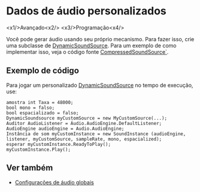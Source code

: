 # Dados de áudio personalizados

<x1\/>Avançado<x2\/>
<x3\/>Programação<x4\/>

Você pode gerar áudio usando seu próprio mecanismo. Para fazer isso, crie uma subclasse de [DynamicSoundSource](xref:Stride.Audio.DynamicSoundSource).
Para um exemplo de como implementar isso, veja o código fonte [CompressedSoundSource`](https://github.com/SiliconStudio/stride/blob/master-1.8/sources/engine/Stride.Audio/CompressedSoundSource.cs).

## Exemplo de código

Para jogar um personalizado [DynamicSoundSource](xref:Stride.Audio.DynamicSoundSource) no tempo de execução, use:

```
amostra int Taxa = 48000;
bool mono = falso;
bool espacializado = falso;
DynamicSoundsource myCustomSource = new MyCustomSource(...);
Auditor AudioListener = Áudio.AudioEngine.DefaultListener;
AudioEngine audioEngine = Audio.AudioEngine;
Instância de som myCustomInstance = new SoundInstance (audioEngine, listener, myCustomSource, sampleRate, mono, espacialized);
esperar myCustomInstance.ReadyToPlay();
myCustomInstance.Play();
```

## Ver também
* [Configurações de áudio globais](global-audio-settings.md)